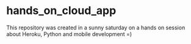 # hands_on_cloud_app
This repository was created in a sunny saturday on a hands on session about Heroku, Python and mobile development =)
